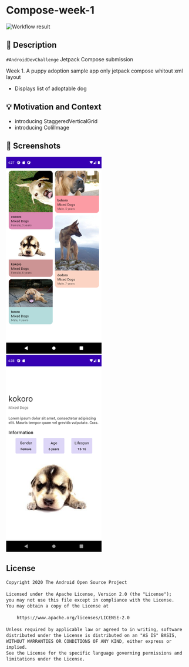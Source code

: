 # Compose-week-1

<!--- Replace <OWNER> with your Github Username and <REPOSITORY> with the name of your repository. -->
<!--- You can find both of these in the url bar when you open your repository in github. -->

![Workflow result](https://github.com/keelim/compose-week/workflows/Check/badge.svg)

## :scroll: Description

`#AndroidDevChallenge` Jetpack Compose submission

Week 1. A puppy adoption sample app only jetpack compose whitout xml layout

- Displays list of adoptable dog

## :bulb: Motivation and Context

- introducing StaggeredVerticalGrid
- introducing ColilImage

## :camera_flash: Screenshots

<img src="/results/screenshot_1.jpg" width="260">&emsp;<img src="/results/screenshot_2.jpg" width="260">

## License

```
Copyright 2020 The Android Open Source Project

Licensed under the Apache License, Version 2.0 (the "License");
you may not use this file except in compliance with the License.
You may obtain a copy of the License at

    https://www.apache.org/licenses/LICENSE-2.0

Unless required by applicable law or agreed to in writing, software
distributed under the License is distributed on an "AS IS" BASIS,
WITHOUT WARRANTIES OR CONDITIONS OF ANY KIND, either express or implied.
See the License for the specific language governing permissions and
limitations under the License.
```
